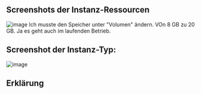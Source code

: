 ## Screenshots der Instanz-Ressourcen
![image](https://github.com/user-attachments/assets/a9932833-2ca4-4d6a-be89-1c2a680a70fb)
Ich musste den Speicher unter "Volumen" ändern. VOn 8 GB zu 20 GB. Ja es geht auch im laufenden Betrieb.

## Screenshot der Instanz-Typ:
![image](https://github.com/user-attachments/assets/7c624a8b-5568-4f57-82b3-1bfd0bc140a6)


## Erklärung
